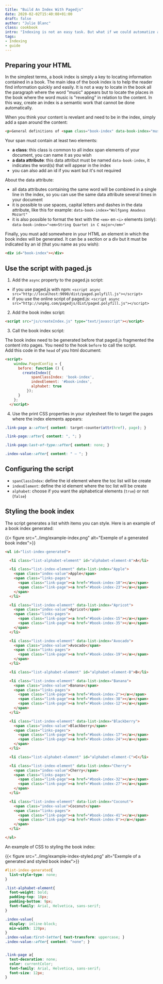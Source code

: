 ```yaml
---
title: "Build An Index With Pagedjs"
date: 2020-02-02T15:40:08+01:00
draft: false
author: "Julie Blanc"
class: cookbook
intro: "Indexing is not an easy task. But what if we could automatize a bit the whole experience, on the export? Here is how you can do it with Paged.js" 
tags:
- Indexing
- guide
---
```







## Preparing your HTML

In the simplest terms, a book index is simply a key to locating information contained in a book. The main idea of the book index is to help the reader find information quickly and easily. It is not a way to locate in the book all the paragraph where the word "music" appears but to locate the places in the book where the word music is "revealing" in relation to the content. In this way, create an index is a semantic work that cannot be done automatically.

When you think your content is revelant and need to be in the index, simply add a span around the content:

```HTML
<p>General definitions of <span class="book-index" data-book-index="music">music</span> include common elements such as pitch, rhythm, dynamics, and the sonic qualities of timbre and texture.</p>
```

Your span must contain at least two elements:
- **a class**: this class is common to all index span elements of your document, you can name it as you wish
- **a data attribute**: this data attribut must be named `data-book-index`, it indicates the word(s) that will appear in the index
- you can also add an id if you want but it's not required

About the data attribute: 
- all data attributes containing the same word will be combined in a single line in the index, so you can use the same data attribute several times in your document
- it is possible to use spaces, capital letters and dashes in the data attribute, like this for example: `data-book-index="Wolfgang Amadeus Mozart"`
- it is also possible to format the text with the `<em>` en `<i>` elements (only): `data-book-index="<em>String Quartet in C major</em>"`

Finally, you must add somewhere in your HTML an element in which the book index will be generated. It can be a section or a div but it must be indicated by an id (that you name as you wish):

```HTML
<div id="book-index"></div>
```


## Use the script with paged.js


1. Add the `async` property to the paged.js script:
* if you use paged.js with npm: `<script async src="http://localhost:9090/dist/paged.polyfill.js"></script>`
* if you use the online script of paged.js: `<script async src="http://unpkg.com/pagedjs/dist/paged.polyfill.js"></script>`

2. Add the book index script: 

```html
<script src="js/createIndex.js" type="text/javascript"></script>
```

3. Call the book index script:

The book index need to be generated before that paged.js fragmented the content into pages. You need to the hook `before` to call the script.   
Add this code in the `head` of you html document:

```html
<script>
    window.PagedConfig = {
      before: function () {
        createIndex({
            spanClassIndex: 'book-index',
            indexElement: '#book-index',  
            alphabet: true        
          });
      }
    };
  </script>
```

4. Use the print CSS properties in your stylesheet file to target the pages where the index elements appears: 

```CSS
.link-page a::after{ content: target-counter(attr(href), page); }

.link-page::after{ content: ", "; }

.link-page:last-of-type::after{ content: none; }

.index-value::after{ content: " – "; }
```


## Configuring the script
* `spanClassIndex`: define the id element where the toc list will be create
* `indexElement`: define the id element where the toc list will be create
* `alphabet`: choose if you want the alphabetical elements (`true`) or not (`false`)



## Styling the book index

The script generates a list whith items you can style. Here is an example of a book index generated: 

{{< figure src="../img/example-index.png" alt="Exemple of a generated book index">}}

```HTML
<ul id="list-index-generated">

  <li class="list-alphabet-element" id="alphabet-element-A">A</li>

  <li class="list-index-element" data-list-index="Apple">
    <span class="index-value">Apple</span>
    <span class="links-pages">
      <span class="link-page"><a href="#book-index-10"></a></span>
      <span class="link-page"><a href="#book-index-23"></a></span>
    </span>
  </li>

  <li class="list-index-element" data-list-index="Apricot">
    <span class="index-value">Apricot</span>
    <span class="links-pages">
      <span class="link-page"><a href="#book-index-15"></a></span>
      <span class="link-page"><a href="#book-index-35"></a></span>
    </span>
  </li>

  <li class="list-index-element" data-list-index="Avocado">
    <span class="index-value">Avocado</span>
    <span class="links-pages">
      <span class="link-page"><a href="#book-index-19"></a></span>
    </span>
  </li>

  <li class="list-alphabet-element" id="alphabet-element-B">B</li>

  <li class="list-index-element" data-list-index="Banana">
    <span class="index-value">Banana</span>
    <span class="links-pages">
      <span class="link-page"><a href="#book-index-2"></a></span>
      <span class="link-page"><a href="#book-index-38"></a></span>
      <span class="link-page"><a href="#book-index-12"></a></span>
    </span>
  </li>

  <li class="list-index-element" data-list-index="Blackberry">
    <span class="index-value">Blackberry</span>
    <span class="links-pages">
      <span class="link-page"><a href="#book-index-17"></a></span>
      <span class="link-page"><a href="#book-index-24"></a></span>
    </span>
  </li>

  <li class="list-alphabet-element" id="alphabet-element-C">C</li>

  <li class="list-index-element" data-list-index="Cherry">
    <span class="index-value">Cherry</span>
    <span class="links-pages">
      <span class="link-page"><a href="#book-index-32"></a></span>
      <span class="link-page"><a href="#book-index-27"></a></span>
    </span>
  </li>

  <li class="list-index-element" data-list-index="Coconut">
    <span class="index-value">Coconut</span>
    <span class="links-pages">
      <span class="link-page"><a href="#book-index-41"></a></span>
      <span class="link-page"><a href="#book-index-8"></a></span>
    </span>
  </li>

</ul>
```

An example of CSS to styling the book index:

{{< figure src="../img/example-index-styled.png" alt="Exemple of a generated and styled book index">}}


```CSS
#list-index-generated{
  list-style-type: none;
}

.list-alphabet-element{
  font-weight: bold;
  padding-top: 18px;
  padding-bottom: 9px;
  font-family: Arial, Helvetica, sans-serif;
}

.index-value{
  display: inline-block;
  min-width: 120px;
}
.index-value:first-letter{ text-transform: uppercase; }
.index-value::after{ content: "none"; }


.link-page a{ 
  text-decoration: none;
  color: currentColor;
  font-family: Arial, Helvetica, sans-serif;
  font-size: 12px;
}
```

